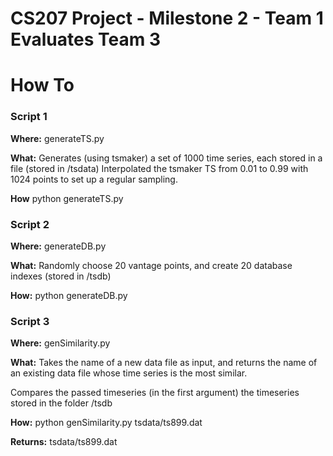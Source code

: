 # CS207 Project - Milestone 2 - Team 1 Evaluates Team 3

# How To

### Script 1
**Where:**
generateTS.py

**What:**
Generates (using tsmaker) a set of 1000 time series, each stored in a file (stored in /tsdata)
Interpolated the tsmaker TS from 0.01 to 0.99 with 1024 points to set up a regular sampling.

**How**
python generateTS.py

### Script 2
**Where:**
generateDB.py

**What:**
Randomly choose 20 vantage points, and create 20 database indexes (stored in /tsdb)

**How:**
python generateDB.py

### Script 3
**Where:**
genSimilarity.py

**What:**
 Takes the name of a new data file as input, and returns the name of an existing
data file whose time series is the most similar.

Compares the passed timeseries (in the first argument) the timeseries stored in
the folder /tsdb

**How:**
python genSimilarity.py tsdata/ts899.dat

**Returns:**
tsdata/ts899.dat

